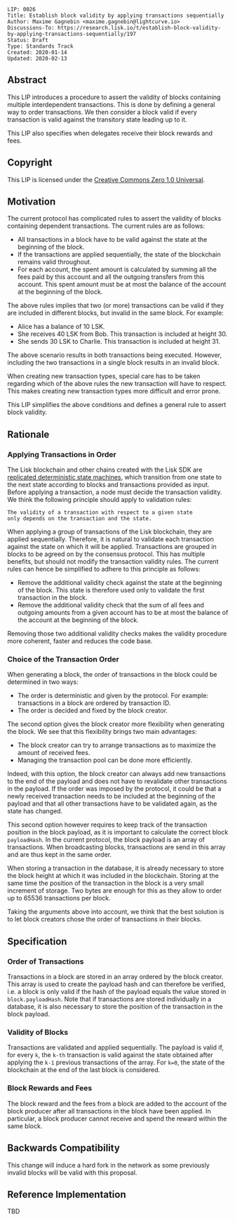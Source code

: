 ```
LIP: 0026
Title: Establish block validity by applying transactions sequentially
Author: Maxime Gagnebin <maxime.gagnebin@lightcurve.io>
Discussions-To: https://research.lisk.io/t/establish-block-validity-by-applying-transactions-sequentially/197
Status: Draft
Type: Standards Track
Created: 2020-01-14
Updated: 2020-02-13
```

## Abstract

This LIP introduces a procedure to assert the validity of blocks containing multiple interdependent transactions.  This is done by defining a general way to order transactions. We then consider a block valid if every transaction is valid against the transitory state leading up to it.

This LIP also specifies when delegates receive their block rewards and fees.

## Copyright

This LIP is licensed under the [Creative Commons Zero 1.0 Universal](https://creativecommons.org/publicdomain/zero/1.0/).

## Motivation

The current protocol has complicated rules to assert the validity of blocks containing dependent transactions. The current rules are as follows:

* All transactions in a block have to be valid against the state at the beginning of the block.
* If the transactions are applied sequentially, the state of the blockchain remains valid throughout.
* For each account, the spent amount is calculated by summing all the fees paid by this account and all the outgoing transfers from this account.
This spent amount must be at most the balance of the account at the beginning of the block.

The above rules implies that two (or more) transactions can be valid if they are included in different blocks, but invalid in the same block. For example:

* Alice has a balance of 10 LSK.
* She receives 40 LSK from Bob. This transaction is included at height 30.
* She sends 30 LSK to Charlie. This transaction is included at height 31.

The above scenario results in both transactions being executed. However, including the two transactions in a single block results in an invalid block.

When creating new transaction types, special care has to be taken regarding which of the above rules the new transaction will have to respect. This makes creating new transaction types more difficult and error prone.

This LIP simplifies the above conditions and defines a general rule to assert block validity.

## Rationale

### Applying Transactions in Order

The Lisk blockchain and other chains created with the Lisk SDK are [replicated deterministic state machines](https://en.wikipedia.org/wiki/State_machine_replication), which transition from one state to the next state according to blocks and transactions provided as input. Before applying a transaction, a node must decide the transaction validity. We think the following principle should apply to validation rules:

    The validity of a transaction with respect to a given state
    only depends on the transaction and the state.

When applying a group of transactions of the Lisk blockchain, they are applied sequentially. Therefore, it is natural to validate each transaction against the state on which it will be applied. Transactions are grouped in blocks to be agreed on by the consensus protocol. This has multiple benefits, but should not modify the transaction validity rules. The current rules can hence be simplified to adhere to this principle as follows:

* Remove the additional validity check against the state at the beginning of the block. This state is therefore used only to validate the first transaction in the block.
* Remove the additional validity check that the sum of all fees and outgoing amounts from a given account has to be at most the balance of the account at the beginning of the block.

Removing those two additional validity checks makes the validity procedure more coherent, faster and reduces the code base.

### Choice of the Transaction Order

When generating a block, the order of transactions in the block could be determined in two ways:

* The order is deterministic and given by the protocol. For example: transactions in a block are ordered by transaction ID.
* The order is decided and fixed by the block creator.

The second option gives the block creator more flexibility when generating the block. We see that this flexibility brings two main advantages:

* The block creator can try to arrange transactions as to maximize the amount of received fees.
* Managing the transaction pool can be done more efficiently.

Indeed, with this option, the block creator can always add new transactions to the end of the payload and does not have to revalidate other transactions in the payload. If the order was imposed by the protocol, it could be that a newly received transaction needs to be included at the beginning of the payload and that all other transactions have to be validated again, as the state has changed.

This second option however requires to keep track of the transaction position in the block payload, as it is important to calculate the correct block `payloadHash`. In the current protocol, the block payload is an array of transactions. When broadcasting blocks, transactions are send in this array and are thus kept in the same order.

When storing a transaction in the database, it is already necessary to store the block height at which it was included in the blockchain. Storing at the same time the position of the transaction in the block is a very small increment of storage. Two bytes are enough for this as they allow to order up to 65536 transactions per block.

Taking the arguments above into account, we think that the best solution is to let block creators chose the order of transactions in their blocks.

## Specification

### Order of Transactions

Transactions in a block are stored in an array ordered by the block creator. This array is used to create the payload hash and can therefore be verified, i.e. a block is only valid if the hash of the payload equals the value stored in `block.payloadHash`. Note that if transactions are stored individually in a database, it is also necessary to store the position of the transaction in the block payload.

### Validity of Blocks

Transactions are validated and applied sequentially. The payload is valid if, for every `k`, the `k-th` transaction is valid against the state obtained after applying the `k-1` previous transactions of the array. For `k=0`, the state of the blockchain at the end of the last block is considered.

### Block Rewards and Fees

The block reward and the fees from a block are added to the account of the block producer after all transactions in the block have been applied. In particular, a block producer cannot receive and spend the reward within the same block.

## Backwards Compatibility

This change will induce a hard fork in the network as some previously invalid blocks will be valid with this proposal.

## Reference Implementation

TBD

